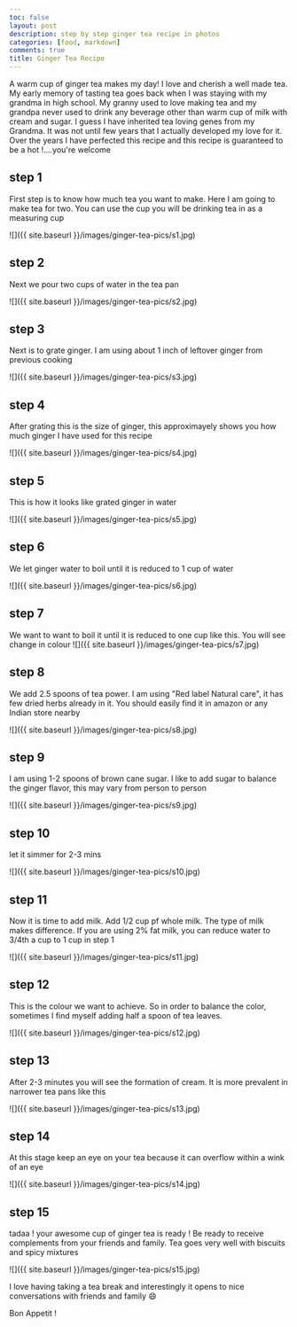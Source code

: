 ```yaml
---
toc: false
layout: post
description: step by step ginger tea recipe in photos
categories: [food, markdown]
comments: true
title: Ginger Tea Recipe 
---
```

A warm cup of ginger tea makes my day! I love and cherish a well made tea.  My early memory of tasting tea goes back when I was staying 
with my grandma in high school. My granny used to love making tea and my grandpa never used to drink any beverage other than warm cup 
of milk with cream and sugar. I guess I have inherited tea loving genes from my Grandma. It was not until few years that I actually 
developed my love for it. Over the years I have perfected this recipe and this recipe is guaranteed to be a hot !....you're welcome 

## step 1

First step is to know how much tea you want to make. Here I am going to make tea for two. You can use the cup you will be drinking tea in as a measuring cup

![]({{ site.baseurl }}/images/ginger-tea-pics/s1.jpg)


## step 2

Next we pour two cups of water in the tea pan 

![]({{ site.baseurl }}/images/ginger-tea-pics/s2.jpg)

## step 3

Next is to grate ginger. I am using about 1 inch of leftover ginger from previous cooking

![]({{ site.baseurl }}/images/ginger-tea-pics/s3.jpg)

## step 4

After grating this is the size of ginger, this approximayely shows you how much ginger I have used for this recipe

![]({{ site.baseurl }}/images/ginger-tea-pics/s4.jpg)

## step 5

This is how it looks like grated ginger in water

![]({{ site.baseurl }}/images/ginger-tea-pics/s5.jpg)

## step 6

We let ginger water to boil until it is reduced to 1 cup of water

![]({{ site.baseurl }}/images/ginger-tea-pics/s6.jpg)

## step 7

We want to want to boil it until it is reduced to one cup like this. You will see change in colour
![]({{ site.baseurl }}/images/ginger-tea-pics/s7.jpg)

## step 8

We add 2.5 spoons of tea power. I am using "Red label Natural care", it has few dried herbs already in it. You should easily find it in amazon or any Indian store nearby

![]({{ site.baseurl }}/images/ginger-tea-pics/s8.jpg)

## step 9

I am using 1-2 spoons of brown cane sugar. I like to add sugar to balance the ginger flavor, this may vary from person to person

![]({{ site.baseurl }}/images/ginger-tea-pics/s9.jpg)

## step 10

let it simmer for 2-3 mins

![]({{ site.baseurl }}/images/ginger-tea-pics/s10.jpg)

## step 11

Now it is time to add milk. Add 1/2 cup pf whole milk. The type of milk makes difference. If you are using 2% fat milk, you can reduce water to 3/4th a cup to 1 cup in step 1

![]({{ site.baseurl }}/images/ginger-tea-pics/s11.jpg)

## step 12

This is the colour we want to achieve. So in order to balance the color, sometimes I find myself adding half a spoon of tea leaves.

![]({{ site.baseurl }}/images/ginger-tea-pics/s12.jpg)

## step 13

After 2-3 minutes you will see the formation of cream. It is more prevalent in narrower tea pans like this

![]({{ site.baseurl }}/images/ginger-tea-pics/s13.jpg)

## step 14

At this stage keep an eye on your tea because it can overflow within a wink of an eye

![]({{ site.baseurl }}/images/ginger-tea-pics/s14.jpg)

## step 15

tadaa ! your awesome cup of ginger tea is ready ! Be ready to receive complements from your friends and family. Tea goes very well with biscuits and spicy mixtures

![]({{ site.baseurl }}/images/ginger-tea-pics/s15.jpg)

I love having taking a tea break and interestingly it opens to nice conversations with friends and family :smile:

Bon Appetit ! 